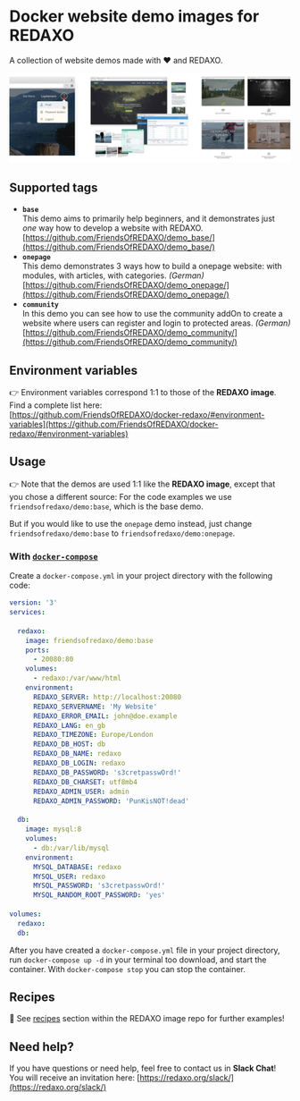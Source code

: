 # Docker website demo images for REDAXO

A collection of website demos made with ❤️ and REDAXO.

![Screenshot](https://raw.githubusercontent.com/FriendsOfREDAXO/docker-demos/assets/docker-demos_01.jpg)

## Supported tags

* __`base`__  
  This demo aims to primarily help beginners, and it demonstrates just _one_ way how to develop a website with REDAXO.  
  [https://github.com/FriendsOfREDAXO/demo_base/](https://github.com/FriendsOfREDAXO/demo_base/)
* __`onepage`__  
  This demo demonstrates 3 ways how to build a onepage website: with modules, with articles, with categories. _(German)_   
  [https://github.com/FriendsOfREDAXO/demo_onepage/](https://github.com/FriendsOfREDAXO/demo_onepage/)
* __`community`__  
  In this demo you can see how to use the community addOn to create a website where users can register and login to protected areas. _(German)_  
  [https://github.com/FriendsOfREDAXO/demo_community/](https://github.com/FriendsOfREDAXO/demo_community/)


## Environment variables

👉 Environment variables correspond 1:1 to those of the __REDAXO image__. Find a complete list here:  
[https://github.com/FriendsOfREDAXO/docker-redaxo/#environment-variables](https://github.com/FriendsOfREDAXO/docker-redaxo/#environment-variables)


## Usage

👉 Note that the demos are used 1:1 like the __REDAXO image__, except that you chose a different source: For the code examples we use `friendsofredaxo/demo:base`, which is the base demo. 

But if you would like to use the `onepage` demo instead, just change `friendsofredaxo/demo:base` to `friendsofredaxo/demo:onepage`.

### With [`docker-compose`](https://docs.docker.com/compose/reference/overview/)

Create a `docker-compose.yml` in your project directory with the following code:

```yml
version: '3'
services:

  redaxo:
    image: friendsofredaxo/demo:base
    ports:
      - 20080:80
    volumes:
      - redaxo:/var/www/html
    environment:
      REDAXO_SERVER: http://localhost:20080
      REDAXO_SERVERNAME: 'My Website'
      REDAXO_ERROR_EMAIL: john@doe.example
      REDAXO_LANG: en_gb
      REDAXO_TIMEZONE: Europe/London
      REDAXO_DB_HOST: db
      REDAXO_DB_NAME: redaxo
      REDAXO_DB_LOGIN: redaxo
      REDAXO_DB_PASSWORD: 's3cretpasswOrd!'
      REDAXO_DB_CHARSET: utf8mb4
      REDAXO_ADMIN_USER: admin
      REDAXO_ADMIN_PASSWORD: 'PunKisNOT!dead'

  db:
    image: mysql:8
    volumes:
      - db:/var/lib/mysql
    environment:
      MYSQL_DATABASE: redaxo
      MYSQL_USER: redaxo
      MYSQL_PASSWORD: 's3cretpasswOrd!'
      MYSQL_RANDOM_ROOT_PASSWORD: 'yes'

volumes:
  redaxo:
  db:
```
After you have created a `docker-compose.yml` file in your project directory, run `docker-compose up -d` in your terminal too download, and start the container.
With `docker-compose stop` you can stop the container.

## Recipes

🧁 See [recipes](https://github.com/FriendsOfREDAXO/docker-redaxo/tree/master/recipes) section within the REDAXO image repo for further examples!


## Need help?

If you have questions or need help, feel free to contact us in __Slack Chat__! You will receive an invitation here: [https://redaxo.org/slack/](https://redaxo.org/slack/)
